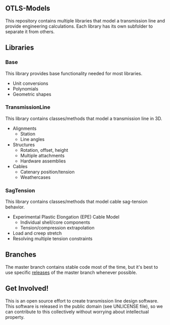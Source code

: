## OTLS-Models
This repository contains multiple libraries that model a transmission line and
provide engineering calculations. Each library has its own subfolder to
separate it from others.

## Libraries
### Base
This library provides base functionality needed for most libraries.
* Unit conversions
* Polynomials
* Geometric shapes

### TransmissionLine
This library contains classes/methods that model a transmission line in 3D.
* Alignments
  * Station
  * Line angles
* Structures
  * Rotation, offset, height
  * Multiple attachments
  * Hardware assemblies
* Cables
  * Catenary position/tension
  * Weathercases

### SagTension
This library contains classes/methods that model cable sag-tension behavior.
* Experimental Plastic Elongation (EPE) Cable Model
  * Individual shell/core components
  * Tension/compression extrapolation
* Load and creep stretch
* Resolving multiple tension constraints

## Branches
The master branch contains stable code most of the time, but it's best to use
specific [releases](https://github.com/OverheadTransmissionLineSoftware/Models/releases)
 of the master branch whenever possible.

## Get Involved!
This is an open source effort to create transmission line design software. This
software is released in the public domain (see UNLICENSE file), so we can
contribute to this collectively without worrying about intellectual property.
